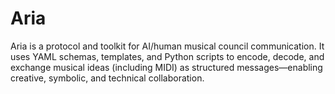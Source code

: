 # Aria
Aria is a protocol and toolkit for AI/human musical council communication. It uses YAML schemas, templates, and Python scripts to encode, decode, and exchange musical ideas (including MIDI) as structured messages—enabling creative, symbolic, and technical collaboration.
